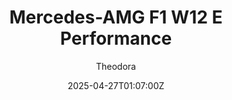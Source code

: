 ---
title: "Mercedes-AMG F1 W12 E Performance"
meta_title: ""
description: "Mercedes-AMG F1 W12 E Performance F1 2021 for Assetto Corsa by SuzQ"
date: 2025-04-27T01:07:00Z
thumb: ntGp6pm
mainimage: TavNbHT
cargallery: ["hax7zM6", "JGvfHdb"]
categories: ["Car"]
author: "Theodora"
tags: ["Mercedes", "F1", "Formula", "Germany", "F1 2021", "2021", "SuzQ"]
draft: false
link: https://modsfire.com/7Lua8Q3bPyiW0nH
zipsize: "183 MB"
manu: Mercedes
championship: F1 2021
country: Germany
year: 2021
engine:  M12 E Performance
class: Formula
drivetrain: RWD
power: 730 bhp 
torque: 518
mass: 729
speed: "350+"
gb: 8-speed
accel: "- seconds"
creator: SuzQ
# creatorfull: 
creatorlink: https://www.youtube.com/channel/UCtAjMZ7sXmbn2VL0Mitom8Q
version: "1.0"
csp: "0.2.4"
carname: "Mercedes-AMG F1 W12 E Performance"
folder: "F1_mercedes_2021_S2"
livery: "3 included"
r2r: 0
host: ModsFire
# vars: ["Sprint", "Enduro"]
---